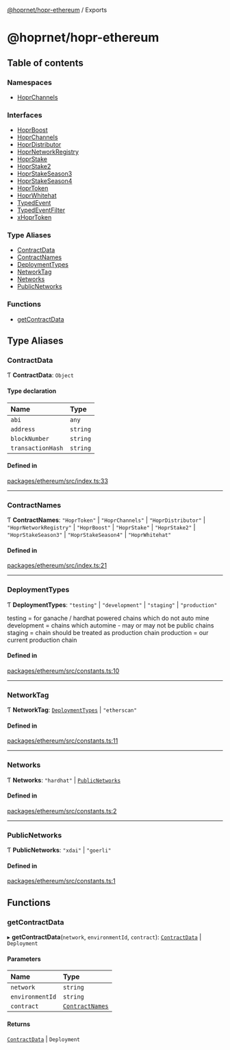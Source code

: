 [@hoprnet/hopr-ethereum](README.md) / Exports

# @hoprnet/hopr-ethereum

## Table of contents

### Namespaces

- [HoprChannels](modules/HoprChannels.md)

### Interfaces

- [HoprBoost](interfaces/HoprBoost.md)
- [HoprChannels](interfaces/HoprChannels-1.md)
- [HoprDistributor](interfaces/HoprDistributor.md)
- [HoprNetworkRegistry](interfaces/HoprNetworkRegistry.md)
- [HoprStake](interfaces/HoprStake.md)
- [HoprStake2](interfaces/HoprStake2.md)
- [HoprStakeSeason3](interfaces/HoprStakeSeason3.md)
- [HoprStakeSeason4](interfaces/HoprStakeSeason4.md)
- [HoprToken](interfaces/HoprToken.md)
- [HoprWhitehat](interfaces/HoprWhitehat.md)
- [TypedEvent](interfaces/TypedEvent.md)
- [TypedEventFilter](interfaces/TypedEventFilter.md)
- [xHoprToken](interfaces/xHoprToken.md)

### Type Aliases

- [ContractData](modules.md#contractdata)
- [ContractNames](modules.md#contractnames)
- [DeploymentTypes](modules.md#deploymenttypes)
- [NetworkTag](modules.md#networktag)
- [Networks](modules.md#networks)
- [PublicNetworks](modules.md#publicnetworks)

### Functions

- [getContractData](modules.md#getcontractdata)

## Type Aliases

### ContractData

Ƭ **ContractData**: `Object`

#### Type declaration

| Name | Type |
| :------ | :------ |
| `abi` | `any` |
| `address` | `string` |
| `blockNumber` | `string` |
| `transactionHash` | `string` |

#### Defined in

[packages/ethereum/src/index.ts:33](https://github.com/hoprnet/hoprnet/blob/master/packages/ethereum/src/index.ts#L33)

___

### ContractNames

Ƭ **ContractNames**: ``"HoprToken"`` \| ``"HoprChannels"`` \| ``"HoprDistributor"`` \| ``"HoprNetworkRegistry"`` \| ``"HoprBoost"`` \| ``"HoprStake"`` \| ``"HoprStake2"`` \| ``"HoprStakeSeason3"`` \| ``"HoprStakeSeason4"`` \| ``"HoprWhitehat"``

#### Defined in

[packages/ethereum/src/index.ts:21](https://github.com/hoprnet/hoprnet/blob/master/packages/ethereum/src/index.ts#L21)

___

### DeploymentTypes

Ƭ **DeploymentTypes**: ``"testing"`` \| ``"development"`` \| ``"staging"`` \| ``"production"``

testing = for ganache / hardhat powered chains which do not auto mine
development = chains which automine - may or may not be public chains
staging = chain should be treated as production chain
production = our current production chain

#### Defined in

[packages/ethereum/src/constants.ts:10](https://github.com/hoprnet/hoprnet/blob/master/packages/ethereum/src/constants.ts#L10)

___

### NetworkTag

Ƭ **NetworkTag**: [`DeploymentTypes`](modules.md#deploymenttypes) \| ``"etherscan"``

#### Defined in

[packages/ethereum/src/constants.ts:11](https://github.com/hoprnet/hoprnet/blob/master/packages/ethereum/src/constants.ts#L11)

___

### Networks

Ƭ **Networks**: ``"hardhat"`` \| [`PublicNetworks`](modules.md#publicnetworks)

#### Defined in

[packages/ethereum/src/constants.ts:2](https://github.com/hoprnet/hoprnet/blob/master/packages/ethereum/src/constants.ts#L2)

___

### PublicNetworks

Ƭ **PublicNetworks**: ``"xdai"`` \| ``"goerli"``

#### Defined in

[packages/ethereum/src/constants.ts:1](https://github.com/hoprnet/hoprnet/blob/master/packages/ethereum/src/constants.ts#L1)

## Functions

### getContractData

▸ **getContractData**(`network`, `environmentId`, `contract`): [`ContractData`](modules.md#contractdata) \| `Deployment`

#### Parameters

| Name | Type |
| :------ | :------ |
| `network` | `string` |
| `environmentId` | `string` |
| `contract` | [`ContractNames`](modules.md#contractnames) |

#### Returns

[`ContractData`](modules.md#contractdata) \| `Deployment`
